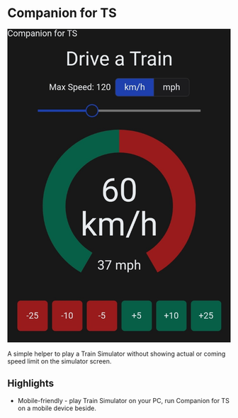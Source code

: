 # Companion for TS

![Screenshot of Companion for TS on a mobile devce](docs/screenshot-mobile.jpg)

A simple helper to play a Train Simulator without showing actual or coming speed limit on the simulator screen.

## Highlights

- Mobile-friendly - play Train Simulator on your PC, run Companion for TS on a mobile device beside.
